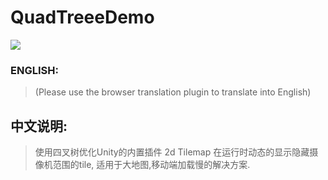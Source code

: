 # QuadTreeeDemo
![](https://github.com/melontaro/QuadTreeeDemo/blob/master/Gif/demo.gif)

### ENGLISH: 
> (Please use the browser translation plugin to translate into English)

## 中文说明:
> 使用四叉树优化Unity的内置插件 2d Tilemap 在运行时动态的显示隐藏摄像机范围的tile, 适用于大地图,移动端加载慢的解决方案.


